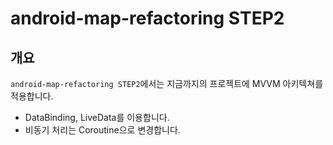 # android-map-refactoring STEP2

## 개요

`android-map-refactoring STEP2`에서는 지금까지의 프로젝트에 MVVM 아키텍쳐를 적용합니다.
- DataBinding, LiveData를 이용합니다.
- 비동기 처리는 Coroutine으로 변경합니다.